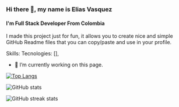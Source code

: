 ### Hi there 👋, my name is Elias Vasquez
#### I'm Full Stack Developer From Colombia





I made this project just for fun, it allows you to create nice and simple GitHub Readme files that you can copy/paste and use in your profile.

Skills: Tecnologies: [],

- 🔭 I’m currently working on this page. 

 
[![Top Langs](https://github-readme-stats.vercel.app/api/top-langs/?username=83Elias)](https://github.com/anuraghazra/github-readme-stats)


![GitHub stats](https://github-readme-stats.vercel.app/api?username=83Elias&show_icons=true)  

![GitHub streak stats](https://github-readme-streak-stats.herokuapp.com/?user=83Elias)  
